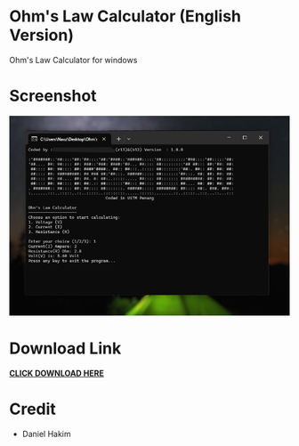 # Ohm's Law Calculator (English Version)
Ohm's Law Calculator for windows

# Screenshot
<img src="screenshot.png">

# Download Link
<a href="https://hakimdaniel.github.io/ohmslaw/ohmsCalc.exe"><b>CLICK DOWNLOAD HERE</b></a>

# Credit
- Daniel Hakim
